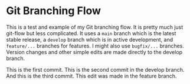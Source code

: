 # Git Branching Flow
This is a test and example of my Git branching flow. It is pretty much just git-flow but less complicated. 
It uses a `main` branch which is the latest stable release, a `develop` branch which is in active development, and `feature/...` branches for features.
I might also use `bugfix/...` branches. Version changes and other simple edits are made directly to the develop branch.

This is the first commit.
This is the second commit in the develop branch. And this is the third commit.
This edit was made in the feature branch.
